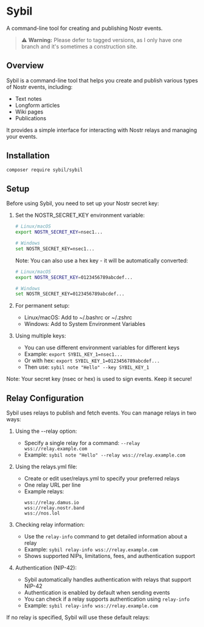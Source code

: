 # Sybil

A command-line tool for creating and publishing Nostr events.

> ⚠️ **Warning:** Please defer to tagged versions, as I only have one branch and it's sometimes a construction site.

## Overview

Sybil is a command-line tool that helps you create and publish various types of Nostr events, including:
- Text notes
- Longform articles
- Wiki pages
- Publications

It provides a simple interface for interacting with Nostr relays and managing your events.

## Installation

```bash
composer require sybil/sybil
```

## Setup

Before using Sybil, you need to set up your Nostr secret key:

1. Set the NOSTR_SECRET_KEY environment variable:
   ```bash
   # Linux/macOS
   export NOSTR_SECRET_KEY=nsec1...
   
   # Windows
   set NOSTR_SECRET_KEY=nsec1...
   ```

   Note: You can also use a hex key - it will be automatically converted:
   ```bash
   # Linux/macOS
   export NOSTR_SECRET_KEY=0123456789abcdef...
   
   # Windows
   set NOSTR_SECRET_KEY=0123456789abcdef...
   ```

2. For permanent setup:
   - Linux/macOS: Add to ~/.bashrc or ~/.zshrc
   - Windows: Add to System Environment Variables

3. Using multiple keys:
   - You can use different environment variables for different keys
   - Example: `export SYBIL_KEY_1=nsec1...`
   - Or with hex: `export SYBIL_KEY_1=0123456789abcdef...`
   - Then use: `sybil note "Hello" --key SYBIL_KEY_1`

Note: Your secret key (nsec or hex) is used to sign events. Keep it secure!

## Relay Configuration

Sybil uses relays to publish and fetch events. You can manage relays in two ways:

1. Using the --relay option:
   - Specify a single relay for a command: `--relay wss://relay.example.com`
   - Example: `sybil note "Hello" --relay wss://relay.example.com`

2. Using the relays.yml file:
   - Create or edit user/relays.yml to specify your preferred relays
   - One relay URL per line
   - Example relays:
     ```
     wss://relay.damus.io
     wss://relay.nostr.band
     wss://nos.lol
     ```

3. Checking relay information:
   - Use the `relay-info` command to get detailed information about a relay
   - Example: `sybil relay-info wss://relay.example.com`
   - Shows supported NIPs, limitations, fees, and authentication support

4. Authentication (NIP-42):
   - Sybil automatically handles authentication with relays that support NIP-42
   - Authentication is enabled by default when sending events
   - You can check if a relay supports authentication using `relay-info`
   - Example: `sybil relay-info wss://relay.example.com`

If no relay is specified, Sybil will use these default relays:
```